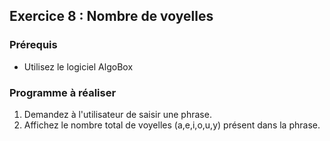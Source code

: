 ## Exercice 8 : Nombre de voyelles

### Prérequis
- Utilisez le logiciel AlgoBox

### Programme à réaliser

1. Demandez à l'utilisateur de saisir une phrase.
2. Affichez le nombre total de voyelles (a,e,i,o,u,y) présent dans la phrase.